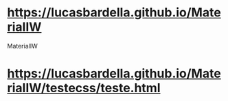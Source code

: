 # https://lucasbardella.github.io/MaterialIW
MaterialIW
# https://lucasbardella.github.io/MaterialIW/testecss/teste.html
